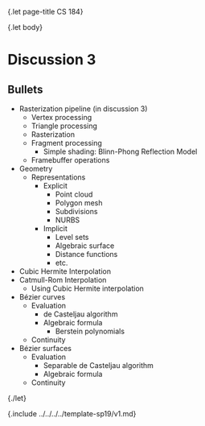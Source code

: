 {.let page-title CS 184}

{.let body}

# Discussion 3

## Bullets

- Rasterization pipeline (in discussion 3)
    - Vertex processing
    - Triangle processing
    - Rasterization
    - Fragment processing
        - Simple shading: Blinn-Phong Reflection Model
    - Framebuffer operations
- Geometry
    - Representations
        - Explicit
            - Point cloud
            - Polygon mesh
            - Subdivisions
            - NURBS
        - Implicit
            - Level sets
            - Algebraic surface
            - Distance functions
            - etc.
- Cubic Hermite Interpolation
- Catmull-Rom Interpolation
    - Using Cubic Hermite interpolation
- Bézier curves
    - Evaluation
        - de Casteljau algorithm
        - Algebraic formula
            - Berstein polynomials
    - Continuity
- Bézier surfaces
    - Evaluation
        - Separable de Casteljau algorithm
        - Algebraic formula
    - Continuity

{./let}

{.include ../../../../template-sp19/v1.md}
